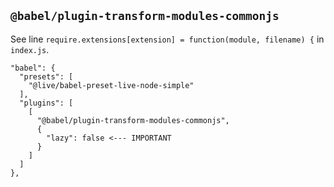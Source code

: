 ## `@babel/plugin-transform-modules-commonjs`

See line `require.extensions[extension] = function(module, filename) {` in `index.js`.

```
"babel": {
  "presets": [
    "@live/babel-preset-live-node-simple"
  ],
  "plugins": [
    [
      "@babel/plugin-transform-modules-commonjs",
      {
        "lazy": false <--- IMPORTANT
      }
    ]
  ]
},
```
